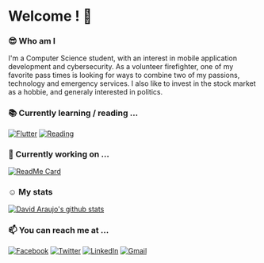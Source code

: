 # Welcome ! :wave:

### :sunglasses: Who am I
I'm a Computer Science student, with an interest in mobile application development and cybersecurity. As a volunteer firefighter, one of my favorite pass times is looking for ways to combine two of my passions, technology and emergency services. I also like to invest in the stock market as a hobbie, and generaly interested in politics.

### :books: Currently learning / reading ...
[![Flutter](https://img.shields.io/badge/Flutter-02569B?style=for-the-badge&logo=flutter&logoColor=white)](https://flutter.dev/?gclsrc=ds&gclsrc=ds) [![Reading](https://img.shields.io/badge/GitBook-3884FF?style=for-the-badge&logo=gitbook&logoColor=white)](https://cryptobook.nakov.com/)

### :hammer: Currently working on ...
[![ReadMe Card](https://github-readme-stats.vercel.app/api/pin/?show_owner&username=davidaraujo98&repo=WaGo&show_owner=true&theme=react)](https://github.com/DavidAraujo98/WaGo)

### :relaxed: My stats
[![David Araujo's github stats](https://github-readme-stats.vercel.app/api?username=davidaraujo98&hide=prs,contribs&count_private=true&show_icons=true&theme=react)](https://github.com/davidaraujo98/github-readme-stats)

### :mailbox: You can reach me at ...
[![Facebook](https://img.shields.io/badge/Facebook-1877F2?style=for-the-badge&logo=facebook&logoColor=white)](https://www.facebook.com/david2araujo5) [![Twitter](https://img.shields.io/badge/Twitter-1DA1F2?style=for-the-badge&logo=twitter&logoColor=white)](https://twitter.com/David_Ara_jo) [![LinkedIn](https://img.shields.io/badge/LinkedIn-0077B5?style=for-the-badge&logo=linkedin&logoColor=white)](https://www.linkedin.com/in/david2araujo5/) [![Gmail](https://img.shields.io/badge/Gmail-D14836?style=for-the-badge&logo=gmail&logoColor=white)](mailto:david2araujo5@gmail.com)
